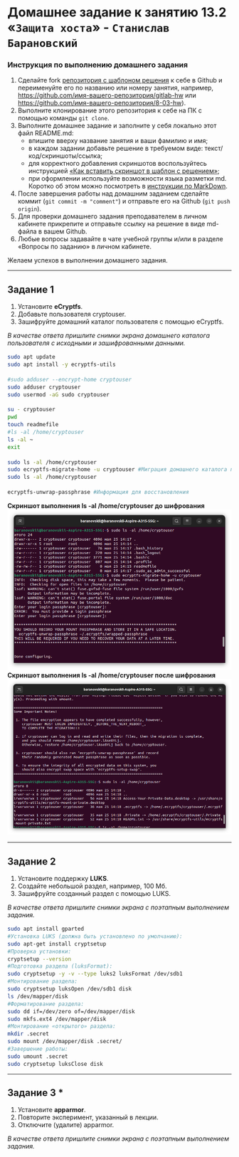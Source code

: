 # Домашнее задание к занятию 13.2 «`Защита хоста`» - `Станислав Барановский`

### Инструкция по выполнению домашнего задания

1. Сделайте fork [репозитория c шаблоном решения](https://github.com/netology-code/sys-pattern-homework) к себе в Github и переименуйте его по названию или номеру занятия, например, https://github.com/имя-вашего-репозитория/gitlab-hw или https://github.com/имя-вашего-репозитория/8-03-hw).
2. Выполните клонирование этого репозитория к себе на ПК с помощью команды `git clone`.
3. Выполните домашнее задание и заполните у себя локально этот файл README.md:
   - впишите вверху название занятия и ваши фамилию и имя;
   - в каждом задании добавьте решение в требуемом виде: текст/код/скриншоты/ссылка;
   - для корректного добавления скриншотов воспользуйтесь инструкцией [«Как вставить скриншот в шаблон с решением»](https://github.com/netology-code/sys-pattern-homework/blob/main/screen-instruction.md);
   - при оформлении используйте возможности языка разметки md. Коротко об этом можно посмотреть в [инструкции по MarkDown](https://github.com/netology-code/sys-pattern-homework/blob/main/md-instruction.md).
4. После завершения работы над домашним заданием сделайте коммит (`git commit -m "comment"`) и отправьте его на Github (`git push origin`).
5. Для проверки домашнего задания преподавателем в личном кабинете прикрепите и отправьте ссылку на решение в виде md-файла в вашем Github.
6. Любые вопросы задавайте в чате учебной группы и/или в разделе «Вопросы по заданию» в личном кабинете.

Желаем успехов в выполнении домашнего задания.

---

## Задание 1

1. Установите **eCryptfs**.
2. Добавьте пользователя cryptouser.
3. Зашифруйте домашний каталог пользователя с помощью eCryptfs.


*В качестве ответа  пришлите снимки экрана домашнего каталога пользователя с исходными и зашифрованными данными.*  

```bash
sudo apt update
sudo apt install -y ecryptfs-utils

#sudo adduser --encrypt-home cryptouser
sudo adduser cryptouser
sudo usermod -aG sudo cryptouser

su - cryptouser
pwd
touch readmefile
#ls -al /home/cryptouser
ls -al ~
exit

sudo ls -al /home/cryptouser
sudo ecryptfs-migrate-home -u cryptouser #Миграция домашнего каталога пользователя cryptouser
sudo ls -al /home/cryptouser

ecryptfs-unwrap-passphrase #Информация для восстановления
```
**Скриншот выполнения ls -al /home/cryptouser до шифрования**
![Скриншот выполнения ls -al /home/cryptouser до шифрования](https://github.com/StanislavBaranovskii/13-2-hw/blob/main/img/13-2-1-1.png "ССкриншот выполнения ls -al /home/cryptouser до шифрования")
**Скриншот выполнения ls -al /home/cryptouser после шифрования**
![Скриншот выполнения ls -al /home/cryptouser после шифрования](https://github.com/StanislavBaranovskii/13-2-hw/blob/main/img/13-2-1-2.png "Скриншот выполнения ls -al /home/cryptouser после шифрования")

---

## Задание 2

1. Установите поддержку **LUKS**.
2. Создайте небольшой раздел, например, 100 Мб.
3. Зашифруйте созданный раздел с помощью LUKS.

*В качестве ответа пришлите снимки экрана с поэтапным выполнением задания.*

```bash
sudo apt install gparted
#Установка LUKS (должна быть установлено по умолчанию):
sudo apt-get install cryptsetup
#Проверка установки:
cryptsetup --version
#Подготовка раздела (luksFormat):
sudo cryptsetup -y -v --type luks2 luksFormat /dev/sdb1
#Монтирование раздела:
sudo cryptsetup luksOpen /dev/sdb1 disk
ls /dev/mapper/disk
#Форматирование раздела:
sudo dd if=/dev/zero of=/dev/mapper/disk
sudo mkfs.ext4 /dev/mapper/disk
#Монтирование «открытого» раздела:
mkdir .secret
sudo mount /dev/mapper/disk .secret/
#Завершение работы:
sudo umount .secret
sudo cryptsetup luksClose disk
```

---

## Задание 3 *

1. Установите **apparmor**.
2. Повторите эксперимент, указанный в лекции.
3. Отключите (удалите) apparmor.


*В качестве ответа пришлите снимки экрана с поэтапным выполнением задания.*

